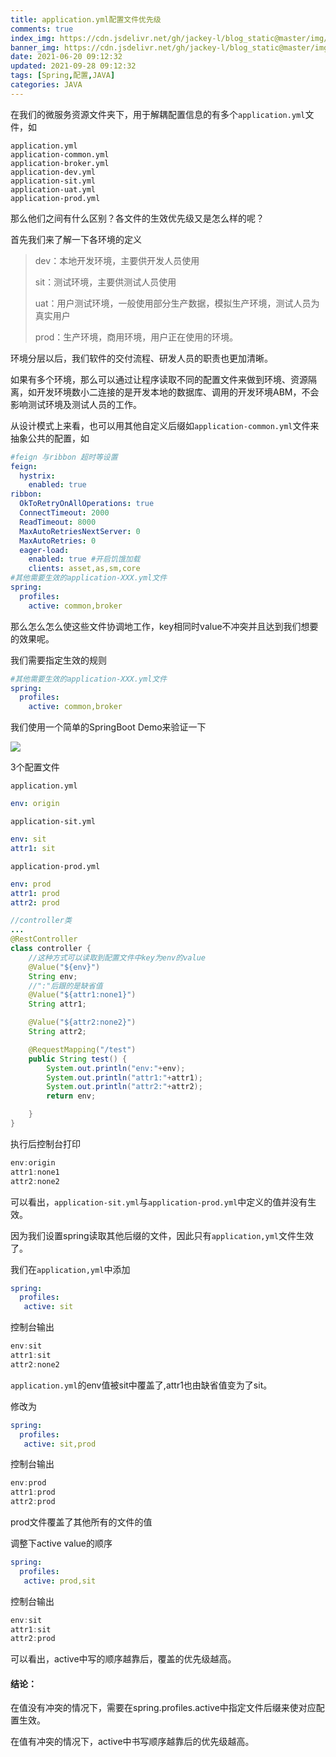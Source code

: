 ```yaml
---
title: application.yml配置文件优先级
comments: true
index_img: https://cdn.jsdelivr.net/gh/jackey-l/blog_static@master/img/girl01.jpg
banner_img: https://cdn.jsdelivr.net/gh/jackey-l/blog_static@master/img/background/vilige.jpg
date: 2021-06-20 09:12:32
updated: 2021-09-28 09:12:32
tags: [Spring,配置,JAVA]
categories: JAVA
---
```


在我们的微服务资源文件夹下，用于解耦配置信息的有多个`application.yml`文件，如

```shell
application.yml
application-common.yml
application-broker.yml
application-dev.yml
application-sit.yml
application-uat.yml
application-prod.yml
```

那么他们之间有什么区别？各文件的生效优先级又是怎么样的呢？

首先我们来了解一下各环境的定义

>dev：本地开发环境，主要供开发人员使用
>
>sit：测试环境，主要供测试人员使用
>
>uat：用户测试环境，一般使用部分生产数据，模拟生产环境，测试人员为真实用户
>
>prod：生产环境，商用环境，用户正在使用的环境。

环境分层以后，我们软件的交付流程、研发人员的职责也更加清晰。

如果有多个环境，那么可以通过让程序读取不同的配置文件来做到环境、资源隔离，如开发环境数小二连接的是开发本地的数据库、调用的开发环境ABM，不会影响测试环境及测试人员的工作。

从设计模式上来看，也可以用其他自定义后缀如`application-common.yml`文件来抽象公共的配置，如

```yml
#feign 与ribbon 超时等设置
feign:
  hystrix:
    enabled: true
ribbon:
  OkToRetryOnAllOperations: true
  ConnectTimeout: 2000
  ReadTimeout: 8000
  MaxAutoRetriesNextServer: 0
  MaxAutoRetries: 0
  eager-load:
    enabled: true #开启饥饿加载
    clients: asset,as,sm,core
#其他需要生效的application-XXX.yml文件
spring:
  profiles:
    active: common,broker
```

那么怎么怎么使这些文件协调地工作，key相同时value不冲突并且达到我们想要的效果呢。

我们需要指定生效的规则

```yml
#其他需要生效的application-XXX.yml文件
spring:
  profiles:
    active: common,broker
```



我们使用一个简单的SpringBoot Demo来验证一下

![](https://cdn.jsdelivr.net/gh/jackey-l/blog_static@master/img/image-20210803145617104.png)

3个配置文件

`application.yml`

```yml
env: origin
```

`application-sit.yml`

```yml
env: sit
attr1: sit
```

`application-prod.yml`

```yml
env: prod
attr1: prod
attr2: prod
```



```java
//controller类
...
@RestController
class controller {
	//这种方式可以读取到配置文件中key为env的value
    @Value("${env}")
    String env;
	//":"后跟的是缺省值
    @Value("${attr1:none1}")
    String attr1;

    @Value("${attr2:none2}")
    String attr2;

    @RequestMapping("/test")
    public String test() {
        System.out.println("env:"+env);
        System.out.println("attr1:"+attr1);
        System.out.println("attr2:"+attr2);
        return env;

    }
}
```

执行后控制台打印

```java
env:origin
attr1:none1
attr2:none2
```

可以看出，`application-sit.yml`与`application-prod.yml`中定义的值并没有生效。

因为我们设置spring读取其他后缀的文件，因此只有`application,yml`文件生效了。

我们在`application,yml`中添加

```yml
spring:
  profiles:
   active: sit
```

控制台输出

```java
env:sit
attr1:sit
attr2:none2
```

`application.yml`的env值被sit中覆盖了,attr1也由缺省值变为了sit。

修改为

```yml
spring:
  profiles:
   active: sit,prod
```

控制台输出

```java
env:prod
attr1:prod
attr2:prod
```

prod文件覆盖了其他所有的文件的值

调整下active value的顺序

```yml
spring:
  profiles:
   active: prod,sit
```

控制台输出

```java
env:sit
attr1:sit
attr2:prod
```

可以看出，active中写的顺序越靠后，覆盖的优先级越高。



#### **结论**：

在值没有冲突的情况下，需要在spring.profiles.active中指定文件后缀来使对应配置生效。

在值有冲突的情况下，active中书写顺序越靠后的优先级越高。





